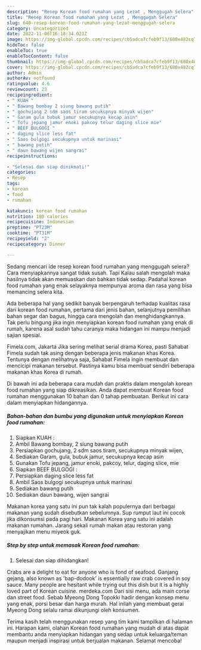 ```yaml
---
description: "Resep Korean food rumahan yang Lezat , Menggugah Selera"
title: "Resep Korean food rumahan yang Lezat , Menggugah Selera"
slug: 640-resep-korean-food-rumahan-yang-lezat-menggugah-selera
category: Uncategorized
date: 2022-11-06T16:18:34.021Z
image: https://img-global.cpcdn.com/recipes/cb5adca7cfeb9f13/680x482cq70/korean-food-rumahan-foto-resep-utama.jpg
hideToc: false
enableToc: true
enableTocContent: false
thumbnail: https://img-global.cpcdn.com/recipes/cb5adca7cfeb9f13/680x482cq70/korean-food-rumahan-foto-resep-utama.jpg
cover: https://img-global.cpcdn.com/recipes/cb5adca7cfeb9f13/680x482cq70/korean-food-rumahan-foto-resep-utama.jpg
author: Admin
authorAv: notfound
ratingvalue: 4.6
reviewcount: 23
recipeingredient:
- " KUAH "
- " Bawang bombay 2 siung bawang putih"
- " gochujang 2 sdm saos tiram secukupnya minyak wijen"
- " Garam gula bubuk jamur secukupnya kecap asin"
- " Tofu jepang jamur enoki pakcoy telur daging slice mie"
- " BEEF BULGOGI "
- " daging slice less fat"
- " Saos bulgogi secukupnya untuk marinasi"
- " bawang putih"
- " daun bawang wijen sangrai"
recipeinstructions:

- "Selesai dan siap dinikmati!"
categories:
- Resep
tags:
- korean
- food
- rumahan

katakunci: korean food rumahan 
nutrition: 180 calories
recipecuisine: Indonesian
preptime: "PT23M"
cooktime: "PT31M"
recipeyield: "2"
recipecategory: Dinner

---
```



Sedang mencari ide resep korean food rumahan yang menggugah selera? Cara menyiapkannya sangat tidak susah. Tapi Kalau salah mengolah maka hasilnya tidak akan memuaskan dan bahkan tidak sedap. Padahal korean food rumahan yang enak selayaknya mempunyai aroma dan rasa yang bisa memancing selera kita.


Ada beberapa hal yang sedikit banyak berpengaruh terhadap kualitas rasa dari korean food rumahan, pertama dari jenis bahan, selanjutnya pemilihan bahan segar dan bagus, hingga cara mengolah dan menghidangkannya. Tak perlu bingung jika ingin menyiapkan korean food rumahan yang enak di rumah, karena asal sudah tahu caranya maka hidangan ini mampu menjadi sajian spesial.

Fimela.com, Jakarta Jika sering melihat serial drama Korea, pasti Sahabat Fimela sudah tak asing dengan beberapa jenis makanan khas Korea. Tentunya dengan melihatnya saja, Sahabat Fimela ingin membuat dan mencicipi makanan tersebut. Pastinya kamu bisa membuat sendiri beberapa makanan khas Korea di rumah.


Di bawah ini ada beberapa cara mudah dan praktis dalam mengolah korean food rumahan yang siap dikreasikan. Anda dapat membuat Korean food rumahan menggunakan 10 bahan dan 0 tahap pembuatan. Berikut ini cara dalam menyiapkan hidangannya.

<!--inarticleads1-->

##### Bahan-bahan dan bumbu yang digunakan untuk menyiapkan Korean food rumahan:

1. Siapkan  KUAH :
1. Ambil  Bawang bombay, 2 siung bawang putih
1. Persiapkan  gochujang, 2 sdm saos tiram, secukupnya minyak wijen,
1. Sediakan  Garam, gula, bubuk jamur, secukupnya kecap asin
1. Gunakan  Tofu jepang, jamur enoki, pakcoy, telur, daging slice, mie
1. Siapkan  BEEF BULGOGI :
1. Persiapkan  daging slice less fat
1. Ambil  Saos bulgogi secukupnya untuk marinasi
1. Sediakan  bawang putih
1. Sediakan  daun bawang, wijen sangrai


Makanan korea yang satu ini pun tak kalah populernya dari berbagai makanan yang sudah disebutkan sebelumnya. Sup rumput laut ini cocok jika dikonsumsi pada pagi hari. Makanan Korea yang satu ini adalah makanan rumahan. Jarang sekali rumah makan atau restoran yang menyajikan menu miyeok guk. 

<!--inarticleads2-->

##### Step by step untuk memasak Korean food rumahan:


1. Selesai dan siap dihidangkan!

Crabs are a delight to eat for anyone who is fond of seafood. Ganjang gejang, also known as &#39;bap-dodook&#39; is essentially raw crab covered in soy sauce. Many people are hesitant while trying out this dish but it is a highly loved part of Korean cuisine. merdeka.com Dari sisi menu, ada main corse dan street food. Sebab Myeong Dong Topokki hadir dengan konsep menu yang enak, porsi besar dan harga murah. Hal inilah yang membuat gerai Myeong Dong selalu ramai dikunjungi oleh konsumen. 

Terima kasih telah menggunakan resep yang tim kami tampilkan di halaman ini. Harapan kami, olahan Korean food rumahan yang mudah di atas dapat membantu anda menyiapkan hidangan yang sedap untuk keluarga/teman maupun menjadi inspirasi untuk berjualan makanan. Selamat mencoba!
